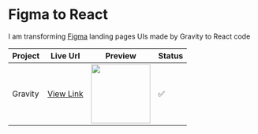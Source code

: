 # Figma to React

I am transforming [Figma](https://figmaz.com/) landing pages UIs made by Gravity to React code

| Project | Live Url                                                  | Preview                                                                                                      | Status             |
| ------- | --------------------------------------------------------- | ------------------------------------------------------------------------------------------------------------ | ------------------ |
| Gravity | [View Link](https://lilpolymath.github.io/landing-pages/) | <img src="https://raw.githubusercontent.com/lilpolymath/landing-pages/master/src/snapshots/Header1.png" width="120" /> | :white_check_mark: |
